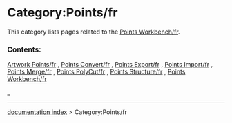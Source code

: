 # Category:Points/fr
This category lists pages related to the [Points Workbench/fr](Points_Workbench/fr.md).

### Contents:

[Artwork Points/fr](Artwork_Points/fr.md) , [Points Convert/fr](Points_Convert/fr.md) , [Points Export/fr](Points_Export/fr.md) , [Points Import/fr](Points_Import/fr.md) , [Points Merge/fr](Points_Merge/fr.md) , [Points PolyCut/fr](Points_PolyCut/fr.md) , [Points Structure/fr](Points_Structure/fr.md) , [Points Workbench/fr](Points_Workbench/fr.md)

_

---
[documentation index](../README.md) > Category:Points/fr
